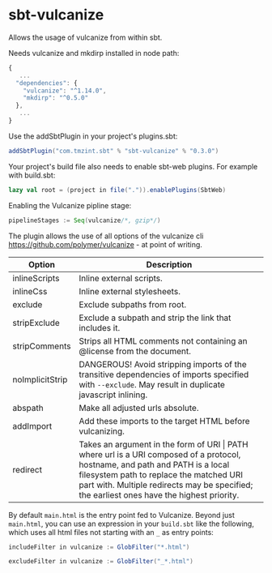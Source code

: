 sbt-vulcanize
========

Allows the usage of vulcanize from within sbt.

Needs vulcanize and mkdirp installed in node path:

 ```js
 {
    ...
   "dependencies": {
     "vulcanize": "^1.14.0",
     "mkdirp": "^0.5.0"
   },
    ...
 }
 ```

Use the addSbtPlugin in your project's plugins.sbt:

```scala
addSbtPlugin("com.tmzint.sbt" % "sbt-vulcanize" % "0.3.0")
```

Your project's build file also needs to enable sbt-web plugins. For example with build.sbt:

```scala
lazy val root = (project in file(".")).enablePlugins(SbtWeb)
```

Enabling the Vulcanize pipline stage:

```scala
pipelineStages := Seq(vulcanize/*, gzip*/)
```

The plugin allows the use of all options of the vulcanize cli https://github.com/polymer/vulcanize - at point of writing.

Option              | Description
--------------------|------------
inlineScripts       | Inline external scripts.
inlineCss           | Inline external stylesheets.
exclude             | Exclude subpaths from root.
stripExclude        | Exclude a subpath and strip the link that includes it.
stripComments       | Strips all HTML comments not containing an @license from the document.
noImplicitStrip     | DANGEROUS! Avoid stripping imports of the transitive dependencies of imports specified with `--exclude`. May result in duplicate javascript inlining.
abspath             | Make all adjusted urls absolute.
addImport           | Add these imports to the target HTML before vulcanizing.
redirect            | Takes an argument in the form of URI &#124; PATH where url is a URI composed of a protocol, hostname, and path and PATH is a local filesystem path to replace the matched URI part with. Multiple redirects may be specified; the earliest ones have the highest priority.


By default `main.html` is the entry point fed to Vulcanize. Beyond just `main.html`, you can use an expression in your `build.sbt` like the
following, which uses all html files not starting with an `_` as entry points:

```scala
includeFilter in vulcanize := GlobFilter("*.html")

excludeFilter in vulcanize := GlobFilter("_*.html")
```
